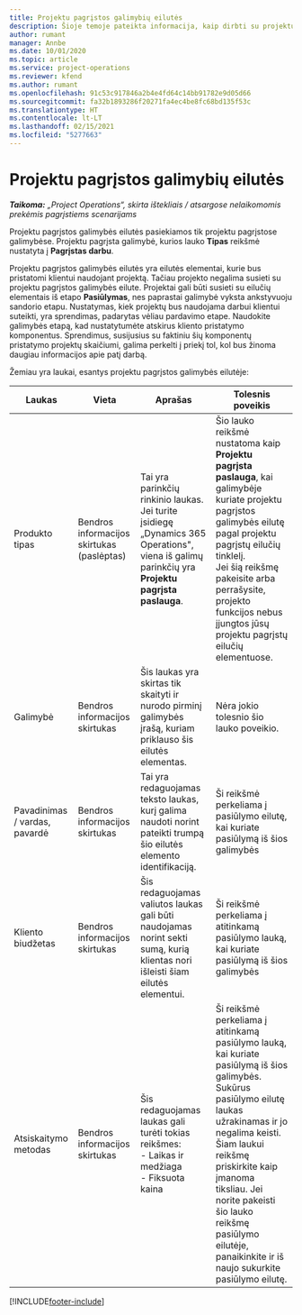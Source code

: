 ```yaml
---
title: Projektu pagrįstos galimybių eilutės
description: Šioje temoje pateikta informacija, kaip dirbti su projektu pagrįstomis galimybių eilutėmis.
author: rumant
manager: Annbe
ms.date: 10/01/2020
ms.topic: article
ms.service: project-operations
ms.reviewer: kfend
ms.author: rumant
ms.openlocfilehash: 91c53c917846a2b4e4fd64c14bb91782e9d05d66
ms.sourcegitcommit: fa32b1893286f20271fa4ec4be8fc68bd135f53c
ms.translationtype: HT
ms.contentlocale: lt-LT
ms.lasthandoff: 02/15/2021
ms.locfileid: "5277663"
---
```

# <a name="project-based-opportunity-lines"></a>Projektu pagrįstos galimybių eilutės

_**Taikoma:** „Project Operations“, skirta ištekliais / atsargose nelaikomomis prekėmis pagrįstiems scenarijams_


Projektu pagrįstos galimybės eilutės pasiekiamos tik projektu pagrįstose galimybėse. Projektu pagrįsta galimybė, kurios lauko **Tipas** reikšmė nustatyta į **Pagrįstas darbu**.

Projektu pagrįstos galimybės eilutės yra eilutės elementai, kurie bus pristatomi klientui naudojant projektą. Tačiau projekto negalima susieti su projektu pagrįstos galimybės eilute. Projektai gali būti susieti su eilučių elementais iš etapo **Pasiūlymas**, nes paprastai galimybė vyksta ankstyvuoju sandorio etapu. Nustatymas, kiek projektų bus naudojama darbui klientui suteikti, yra sprendimas, padarytas vėliau pardavimo etape. Naudokite galimybės etapą, kad nustatytumėte atskirus kliento pristatymo komponentus. Sprendimus, susijusius su faktiniu šių komponentų pristatymo projektų skaičiumi, galima perkelti į priekį tol, kol bus žinoma daugiau informacijos apie patį darbą.

Žemiau yra laukai, esantys projektu pagrįstos galimybės eilutėje:

| **Laukas** | **Vieta** | **Aprašas** | **Tolesnis poveikis** |
| --- | --- | --- | --- |
| Produkto tipas | Bendros informacijos skirtukas (paslėptas) | Tai yra parinkčių rinkinio laukas. Jei turite įsidiegę „Dynamics 365 Operations", viena iš galimų parinkčių yra **Projektu pagrįsta paslauga**.  | Šio lauko reikšmė nustatoma kaip **Projektu pagrįsta paslauga**, kai galimybėje kuriate projektu pagrįstos galimybės eilutę pagal projektu pagrįstų eilučių tinklelį. <br> Jei šią reikšmę pakeisite arba perrašysite, projekto funkcijos nebus įjungtos jūsų projektu pagrįstų eilučių elementuose. |
| Galimybė | Bendros informacijos skirtukas | Šis laukas yra skirtas tik skaityti ir nurodo pirminį galimybės įrašą, kuriam priklauso šis eilutės elementas. | Nėra jokio tolesnio šio lauko poveikio. |
| Pavadinimas / vardas, pavardė | Bendros informacijos skirtukas | Tai yra redaguojamas teksto laukas, kurį galima naudoti norint pateikti trumpą šio eilutės elemento identifikaciją. | Ši reikšmė perkeliama į pasiūlymo eilutę, kai kuriate pasiūlymą iš šios galimybės |
| Kliento biudžetas | Bendros informacijos skirtukas | Šis redaguojamas valiutos laukas gali būti naudojamas norint sekti sumą, kurią klientas nori išleisti šiam eilutės elementui. | Ši reikšmė perkeliama į atitinkamą pasiūlymo lauką, kai kuriate pasiūlymą iš šios galimybės |
| Atsiskaitymo metodas | Bendros informacijos skirtukas | Šis redaguojamas laukas gali turėti tokias reikšmes:</br>- Laikas ir medžiaga</br>- Fiksuota kaina | Ši reikšmė perkeliama į atitinkamą pasiūlymo lauką, kai kuriate pasiūlymą iš šios galimybės. Sukūrus pasiūlymo eilutę laukas užrakinamas ir jo negalima keisti. Šiam laukui reikšmę priskirkite kaip įmanoma tiksliau. Jei norite pakeisti šio lauko reikšmę pasiūlymo eilutėje, panaikinkite ir iš naujo sukurkite pasiūlymo eilutę. |


[!INCLUDE[footer-include](../includes/footer-banner.md)]